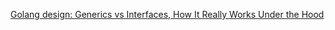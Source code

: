 [Golang design: Generics vs Interfaces, How It Really Works Under the Hood](https://blog.stackademic.com/golang-design-generics-vs-interfaces-how-it-really-works-under-the-hood-c1e5057a7ae6)